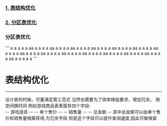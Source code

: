 ### [1. 表结构优化](#表结构优化)
### [2. 分区表优化](#-)
### 分区表优化
'''
a
a
a
a
a
aa
a
a
a
a
aa
a
a
a
a
aa
a
a
a
a
aa
a
a
a
a
aa
a
a
a
a
aa
a
a
a
a
aa
a
a
a
a
aa
a
a
a
a
aa
a
a
a
a
aa
a
a
a
a
aa
a
a
a
a
aa
a
a
a
a
aa
a
a
a
a
aa
a
a
a
a
aa
a
a
a
a
a
'''
# 表结构优化
---------
设计表的时候，尽量满足第三范式
当然也需要为了效率降低要求，增加冗余，
用空间换时间
例如游戏商品表里面有四个字段:  
      -- 游戏道具 -- 
      -- 单个售价 --
      -- 销售量 -- 
      -- 总金额 --
其中总金额可以由单个售价和销售量相乘获得,为冗余字段
但是这个字段可以提升查询速度,因此可做保留













